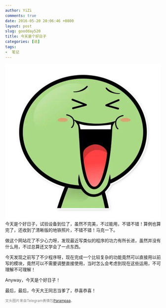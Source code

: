 ```yaml
---
author: YiZi
comments: true
date: 2016-05-20 20:06:46 +0800
layout: post
slug: goodday520
title: 今天是个好日子
categories: [说]
tags:
-  笔记
---
```

![](/public/images/laugh.jpg)
今天是个好日子，试验设备到位了，虽然不完美，不过能用，不错不错！算例也算完了，还收到了清晰版的地铁照片，不错不错！马克一下。

做这个网站花了不少心力呀，发现最近写类似的程序的功力有所长进，虽然并没有什么用，不过总算还又学会了一点东西。

今天发现之前写了不少程序呀，现在完成一个比较复杂的功能竟然可以直接用以前写的模块，竟然可以不需要调整直接使用，当时怎么会考虑到现在这些运用，不可理解不可理解！

Anyway，今天是个好日子！

最后，最后，今天大王同志当爹了，恭喜恭喜！

<small style="color:gray">文头图片来自Telegram表情包<a href="https://telegram.me/addstickers/Parampaa">Parampaa</a>。</small>
